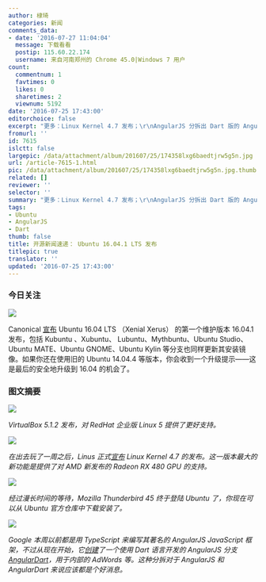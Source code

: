 ```yaml
---
author: 棣琦
categories: 新闻
comments_data:
- date: '2016-07-27 11:04:04'
  message: 下载看看
  postip: 115.60.22.174
  username: 来自河南郑州的 Chrome 45.0|Windows 7 用户
count:
  commentnum: 1
  favtimes: 0
  likes: 0
  sharetimes: 2
  viewnum: 5192
date: '2016-07-25 17:43:00'
editorchoice: false
excerpt: "更多：Linux Kernel 4.7 发布；\r\nAngularJS 分拆出 Dart 版的 AngularDart。"
fromurl: ''
id: 7615
islctt: false
largepic: /data/attachment/album/201607/25/174358lxg6baedtjrw5g5n.jpg
url: /article-7615-1.html
pic: /data/attachment/album/201607/25/174358lxg6baedtjrw5g5n.jpg.thumb.jpg
related: []
reviewer: ''
selector: ''
summary: "更多：Linux Kernel 4.7 发布；\r\nAngularJS 分拆出 Dart 版的 AngularDart。"
tags:
- Ubuntu
- AngularJS
- Dart
thumb: false
title: 开源新闻速递： Ubuntu 16.04.1 LTS 发布
titlepic: true
translator: ''
updated: '2016-07-25 17:43:00'
---
```


### 今日关注


![](/data/attachment/album/201607/25/174358lxg6baedtjrw5g5n.jpg)


Canonical [宣布](http://ubuntu-news.org/2016/07/21/ubuntu-16-04-1-lts-released/) Ubuntu 16.04 LTS （Xenial Xerus） 的第一个维护版本 16.04.1 发布，包括 Kubuntu 、Xubuntu、 Lubuntu、Mythbuntu、Ubuntu Studio、Ubuntu MATE、Ubuntu GNOME、Ubuntu Kylin 等分支也同样更新其安装镜像。如果你还在使用旧的 Ubuntu 14.04.4 等版本，你会收到一个升级提示——这是最后的安全地升级到 16.04 的机会了。


### 图文摘要


![](/data/attachment/album/201607/25/172409lz2xx5775fvk1f0w.jpg)


*VirtualBox 5.1.2 发布，对 RedHat 企业版 Linux 5 提供了更好支持。*


![](/data/attachment/album/201607/25/172515z04g0ezvz5594gb0.jpg)


*在出去玩了一周之后，Linus 正式[宣布](http://lkml.iu.edu/hypermail/linux/kernel/1607.3/00150.html) Linux Kernel 4.7 的发布。这一版本最大的新功能是提供了对 AMD 新发布的 Radeon RX 480 GPU 的支持。*


![](/data/attachment/album/201607/25/172720w590qh8gw4ms5lgj.jpg)


*经过漫长时间的等待，Mozilla Thunderbird 45 终于登陆 Ubuntu 了，你现在可以从 Ubuntu 官方仓库中下载安装了。*


![](/data/attachment/album/201607/25/173525qzr5cw134n54tgnd.jpg)


*Google 本周以前都是用 TypeScript 来编写其著名的 AngularJS JavaScript 框架，不过从现在开始，它[创建](http://news.dartlang.org/2016/07/angulardart-is-going-all-dart.html)了一个使用 Dart 语言开发的 AngularJS 分支 [AngularDart](https://github.com/dart-lang/angular2)，用于内部的 AdWords 等。这种分拆对于 AngularJS 和 AngularDart 来说应该都是个好消息。*